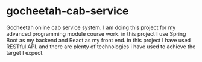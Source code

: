 # gocheetah-cab-service
Gocheetah online cab service system. I am doing this project for my advanced programming module course work. in this project I use Spring Boot as my backend and React as my front end. in this project I have used RESTful API. and there are plenty of technologies i have used to achieve the target I expect.
